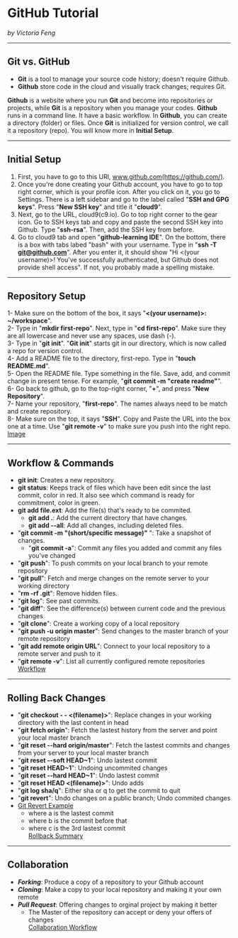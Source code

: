# GitHub Tutorial

_by Victoria Feng_

---
## Git vs. GitHub
* **Git** is a tool to manage your source code history; doesn't require Github. 
* **Github** store code in the cloud and visually track changes; requires Git.

**Github** is a website where you run **Git** and become into repositories or projects, while **Git** is a repository when you manage your codes.
**Github** runs in a command line. It have a basic workflow. In **Github**, you can create a directory (folder) or files. 
Once **Git** is initialized for version control, we call it a repository (repo). 
You will know more in **Initial Setup**.

---
## Initial Setup
1. First, you have to go to this URl, www.github.com(https://github.com/). 
2. Once you're done creating your Github account, you have to go to top right corner, which is your profile icon.
After you click on it, you go to Settings. There is a left sidebar and go to the label called "**SSH and GPG keys**". 
Press "**New SSH key**" and title it "**cloud9**". 
3. Next, go to the URL, cloud9(c9.io). Go to top right corner to the gear icon.
Go to SSH keys tab and copy and paste the second SSH key into Github. Type "**ssh-rsa**". Then, add the SSH key from before.
4. Go to cloud9 tab and open "**github-learning IDE**". On the bottom, there is a box with tabs labed "bash" with your username. 
Type in "**ssh -T git@github.com**". After you enter it, it should show "Hi <(your username)>! You've successfully authenticated, but Github does not provide shell access".
If not, you probably made a spelling mistake. 

---
## Repository Setup
1- Make sure on the bottom of the box, it says "**<(your username)>: ~/workspace**".   
2- Type in "**mkdir first-repo**". Next, type in "**cd first-repo**". Make sure they are all lowercase and never use any spaces, use dash (-).  
3- Type in "**git init**". "**Git init**" starts git in our directory, which is now called a repo for version control.  
4- Add a README file to the directory, first-repo. Type in "**touch README.md**".  
5- Open the README file. Type something in the file. Save, add, and commit change in present tense.
For example, "**git commit -m "create readme"**".  
6- Go back to github, go to the top-right corner, "**+**", and press "**New Repository**".  
7- Name your repository, "**first-repo**". The names always need to be match and create repository.  
8- Make sure on the top, it says "**SSH**". Copy and Paste the URL into the box one at a time. Use "**git remote -v**" to make sure you push into the right repo.  
[Image](https://www.evernote.com/shard/s738/sh/b151dfce-8de1-412d-a3b2-efe48d5e47b6/12540d7d03c5a6b2e2aabbc3507ffa83)  

---
## Workflow & Commands
 * **git init**: Creates a new repository.  
 * **git status**: Keeps track of files which have been edit since the last commit, color in red.
It also see which command is ready for commitment, color in green.
 * **git add file.ext**: Add the file(s) that's ready to be commited.
   * **git add .**: Add the current directory that have changes.
   * **git add --all**: Add all changes, including deleted files.
 * "**git commit -m "(short/specific message)"** ": Take a snapshot of changes.
   * "**git commit -a**": Commit any files you added and commit any files you've changed
 * "**git push**": To push commits on your local branch to your remote repository
 * "**git pull**": Fetch and merge changes on the remote server to your working directory
 * "**rm -rf .git**": Remove hidden files.
 * "**git log**": See past commits.
 * "**git diff**": See the difference(s) between current code and the previous changes
 * "**git clone**": Create a working copy of a local repository
 * "**git push -u origin master**": Send changes to the master branch of your remote repository
 * "**git add remote origin URL**": Connect to your local repository to a remote server and push to it
 * "**git remote -v**": List all currently configured remote repositories  
[Workflow](https://www.evernote.com/shard/s738/sh/ea43fe4f-16cf-4a94-9296-de37ddf747d4/03fe453854151f3c1fa6578020203848)

---
## Rolling Back Changes
 * "**git checkout - - <(filename)>**": Replace changes in your working directory with the last content in head
 * "**git fetch origin**": Fetch the lastest history from the server and point your local master branch
 * "**git reset --hard origin/master**": Fetch the lastest commits and changes from your server to your local master branch
 * "**git reset --soft HEAD~1**": Undo lastest commit
 * "**git reset HEAD~1**": Undoing uncommited changes
 * "**git reset --hard HEAD~1**": Undo lastest commit
 * "**git reset HEAD <(filename)>**": Undo adds
 * "**git log sha/q**": Either sha or q to get the commit to quit
 * "**git revert**": Undo changes on a public branch; Undo commited changes
 * [Git Revert Example](https://www.evernote.com/shard/s738/sh/d34e85bf-32b0-4af0-b187-b0f1bdf03385/efb76703afbdc5858bda65f8d16c3ce1)
   *  where a is the lastest commit
   * where b is the commit before that
   * where c is the 3rd lastest commit  
[Rollback Summary](https://www.evernote.com/shard/s738/sh/0d42b101-224d-4072-b152-04c10293f0f2/05bced06a70ee902f67dd17e8a29fc65)

---
## Collaboration
 * ***Forking***: Produce a copy of a repository to your Github account
 * ***Cloning***: Make a copy to your local repository and making it your own remote
 * ***Pull Request***: Offering changes to orginal project by making it better  
   * The Master of the repository can accept or deny your offers of changes  
[Collaboration Workflow](https://www.evernote.com/shard/s738/sh/a86ba871-432d-4e88-8351-bd38ae5c509e/12749a8a9e5763fb702164217cd857bf)
